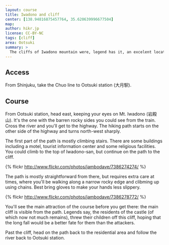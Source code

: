 ```yaml
---
layout: course
title: Iwadono and cliff
center: [138.94816875457764, 35.620639996677504]
map: 
author: hikr.jp
license: CC-BY-NC
tags: [cliff]
area: Ootsuki
summary: >
  The cliffs of Iwadono mountain were, legend has it, an excelent location for a castle, making it hard to access for potential attackers. Currently, the cliffs are an attraction for hikers, looking for an exciting course. Not recommended if you have a fear of heights, or can't pull your weight up a chain.
---
```


## Access

From Shinjuku, take the Chuo line to Ootsuki station (大月駅).

## Course

From Ootsuki station, head east, keeping your eyes on Mt. Iwadono (岩殿山). It's the one with the barren rocky sides you could see from the train. Cross the river and you'll get to the highway. The hiking path starts on the other side of the highway and turns north-west sharply.

The first part of the path is mostly climbing stairs. There are some buildings including a motel, tourist information center and some religious facilities. You could climb to the top of Iwadono-san, but continue on the path to the cliff.

{% flickr http://www.flickr.com/photos/jambodave/7386274274/ %}

The path is mostly straightforward from there, but requires extra care at times, where you'll be walking along a narrow rocky edge and clibming up using chains. Best bring gloves to make your hands less slippery.

{% flickr http://www.flickr.com/photos/jambodave/7386278772/ %}

You'll see the main attraction of the course before you get there: the main cliff is visible from the path. Legends say, the residents of the castle (of which now not much remains), threw their children off this cliff, hoping that the long fall would be a better fate for them than the attackers.

Past the cliff, head on the path back to the residential area and follow the river back to Ootsuki station.